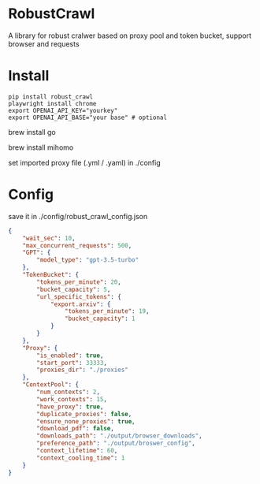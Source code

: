 # RobustCrawl
A library for robust cralwer based on proxy pool and token bucket, support browser and requests

# Install
``` 
pip install robust_crawl
playwright install chrome
export OPENAI_API_KEY="yourkey"  
export OPENAI_API_BASE="your base" # optional
```

brew install go

brew install mihomo

set imported proxy file (.yml / .yaml) in ./config

# Config
save it in ./config/robust_crawl_config.json

```json
{
    "wait_sec": 10,
    "max_concurrent_requests": 500,
    "GPT": {
        "model_type": "gpt-3.5-turbo"
    },
    "TokenBucket": {
        "tokens_per_minute": 20,
        "bucket_capacity": 5,
        "url_specific_tokens": {
            "export.arxiv": {
                "tokens_per_minute": 19,
                "bucket_capacity": 1
            }
        }
    },
    "Proxy": {
        "is_enabled": true,
        "start_port": 33333,
        "proxies_dir": "./proxies"
    },
    "ContextPool": {
        "num_contexts": 2,
        "work_contexts": 15,
        "have_proxy": true,
        "duplicate_proxies": false,
        "ensure_none_proxies": true,
        "download_pdf": false,
        "downloads_path": "./output/browser_downloads",
        "preference_path": "./output/broswer_config",
        "context_lifetime": 60,
        "context_cooling_time": 1
    }
}
```